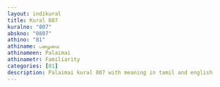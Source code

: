 ```yaml
---
layout: indikural
title: Kural 807
kuralno: "807"
abskno: "0807"
athino: "81"
athiname: பழைமை
athinameen: Palaimai
athinametr: Familiarity
categories: [81]
description: Palaimai kural 807 with meaning in tamil and english 
---
```


